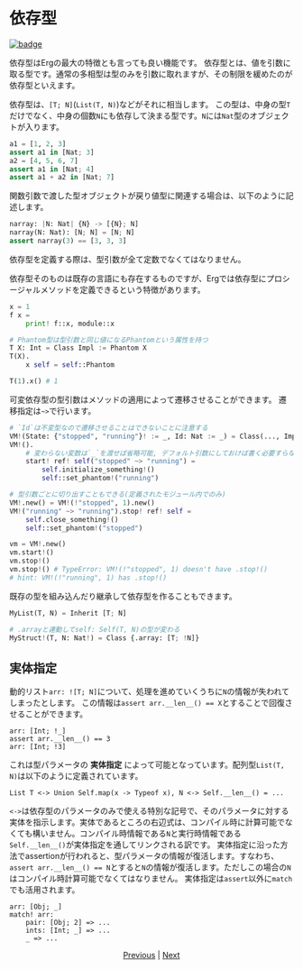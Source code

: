 # 依存型

[![badge](https://img.shields.io/endpoint.svg?url=https%3A%2F%2Fgezf7g7pd5.execute-api.ap-northeast-1.amazonaws.com%2Fdefault%2Fsource_up_to_date%3Fowner%3Derg-lang%26repos%3Derg%26ref%3Dmain%26path%3Ddoc/EN/syntax/type/14_dependent.md%26commit_hash%3Dc6eb78a44de48735213413b2a28569fdc10466d0)](https://gezf7g7pd5.execute-api.ap-northeast-1.amazonaws.com/default/source_up_to_date?owner=erg-lang&repos=erg&ref=main&path=doc/EN/syntax/type/14_dependent.md&commit_hash=c6eb78a44de48735213413b2a28569fdc10466d0)

依存型はErgの最大の特徴とも言っても良い機能です。
依存型とは、値を引数に取る型です。通常の多相型は型のみを引数に取れますが、その制限を緩めたのが依存型といえます。

依存型は、`[T; N]`(`List(T, N)`)などがそれに相当します。
この型は、中身の型`T`だけでなく、中身の個数`N`にも依存して決まる型です。`N`には`Nat`型のオブジェクトが入ります。

```python
a1 = [1, 2, 3]
assert a1 in [Nat; 3]
a2 = [4, 5, 6, 7]
assert a1 in [Nat; 4]
assert a1 + a2 in [Nat; 7]
```

関数引数で渡した型オブジェクトが戻り値型に関連する場合は、以下のように記述します。

```python
narray: |N: Nat| {N} -> [{N}; N]
narray(N: Nat): [N; N] = [N; N]
assert narray(3) == [3, 3, 3]
```

依存型を定義する際は、型引数が全て定数でなくてはなりません。

依存型そのものは既存の言語にも存在するものですが、Ergでは依存型にプロシージャルメソッドを定義できるという特徴があります。

```python
x = 1
f x =
    print! f::x, module::x

# Phantom型は型引数と同じ値になるPhantomという属性を持つ
T X: Int = Class Impl := Phantom X
T(X).
    x self = self::Phantom

T(1).x() # 1
```

可変依存型の型引数はメソッドの適用によって遷移させることができます。
遷移指定は`~>`で行います。

```python
# `Id`は不変型なので遷移させることはできないことに注意する
VM!(State: {"stopped", "running"}! := _, Id: Nat := _) = Class(..., Impl := Phantom! State)
VM!().
    # 変わらない変数は`_`を渡せば省略可能, デフォルト引数にしておけば書く必要すらない
    start! ref! self("stopped" ~> "running") =
        self.initialize_something!()
        self::set_phantom!("running")

# 型引数ごとに切り出すこともできる(定義されたモジュール内でのみ)
VM!.new() = VM!(!"stopped", 1).new()
VM!("running" ~> "running").stop! ref! self =
    self.close_something!()
    self::set_phantom!("stopped")

vm = VM!.new()
vm.start!()
vm.stop!()
vm.stop!() # TypeError: VM!(!"stopped", 1) doesn't have .stop!()
# hint: VM!(!"running", 1) has .stop!()
```

既存の型を組み込んだり継承して依存型を作ることもできます。

```python
MyList(T, N) = Inherit [T; N]

# .arrayと連動してself: Self(T, N)の型が変わる
MyStruct!(T, N: Nat!) = Class {.array: [T; !N]}
```

## 実体指定

動的リスト`arr: ![T; N]`について、処理を進めていくうちに`N`の情報が失われてしまったとします。
この情報は`assert arr.__len__() == X`とすることで回復させることができます。

```erg
arr: [Int; !_]
assert arr.__len__() == 3
arr: [Int; !3]
```

これは型パラメータの __実体指定__ によって可能となっています。配列型`List(T, N)`は以下のように定義されています。

```erg
List T <-> Union Self.map(x -> Typeof x), N <-> Self.__len__() = ...
```

`<->`は依存型のパラメータのみで使える特別な記号で、そのパラメータに対する実体を指示します。実体であるところの右辺式は、コンパイル時に計算可能でなくても構いません。コンパイル時情報である`N`と実行時情報である`Self.__len__()`が実体指定を通してリンクされる訳です。
実体指定に沿った方法でassertionが行われると、型パラメータの情報が復活します。すなわち、`assert arr.__len__() == N`とすると`N`の情報が復活します。ただしこの場合の`N`はコンパイル時計算可能でなくてはなりません。
実体指定は`assert`以外に`match`でも活用されます。

```erg
arr: [Obj; _]
match! arr:
    pair: [Obj; 2] => ...
    ints: [Int; _] => ...
    _ => ...
```

<p align='center'>
    <a href='./13_algebraic.md'>Previous</a> | <a href='./15_quantified.md'>Next</a>
</p>
